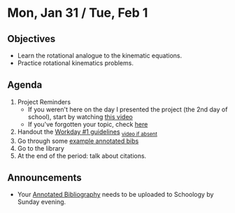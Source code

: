 Mon, Jan 31 / Tue, Feb 1
=================== 
  
Objectives  
------------  
- Learn the rotational analogue to the kinematic equations.
- Practice rotational kinematics problems.

Agenda    
---------    

1. Project Reminders 
	- If you weren't here on the day I presented the project (the 2nd day of school), start by watching [this video][pvid]
	- If you've forgotten your topic, check [here][ptop]
2. Handout the [Workday #1 guidelines][w1] <sub>[video if absent](https://www.youtube.com/watch?v=1rucky9kzSI)</sub>
3. Go through some [example annotated bibs][ex]
4. Go to the library
5. At the end of the period: talk about citations.

Announcements 
 -------------  
- Your [Annotated Bibliography][bib] needs to be uploaded to Schoology by Sunday evening.

[ptop]: https://avoncsc-my.sharepoint.com/:x:/g/personal/zjrohrbach_avon-schools_org/ERhuKfM6FuZAu7ceF1RrcTMBOxKzjRD5kdb5vncOwACRwg?e=W4jjF8  
[pasmt]: https://avon.schoology.com/course/5138386979/materials/gp/5526865983  
[pvid]: https://avon.schoology.com/course/5138386979/materials/gp/5526830072
[w1]: https://avon.schoology.com/course/5138386979/materials/gp/5612366620
[bib]: https://avon.schoology.com/assignment/5526830221/
[ex]: https://avon.schoology.com/course/5138386979/materials/gp/5612321363
<!--stackedit_data:
eyJoaXN0b3J5IjpbLTIwNzEzNzUxNDEsNDI0MjA3MzksLTk5MD
YwNTc3MCwxMTkzNDk1ODIsLTI5MDA2OTAxMCwtMTA0ODAwMTM0
NSwtNzc3ODM5MzIwLDY5MDc0Mzk4OCwyNjU0ODk2MDQsLTE1NT
AzNTQzNywxMTA2ODkxOTQ0LC0xMjU4Nzk4OTgwLDE1OTAwMzkx
ODgsLTE4MDYyMTA3NTYsLTE0Nzg0ODg2NzQsLTE1MDY3NTQwOT
MsMTM0NzA3NTIzNiwtMjAzMDM5MDgxNiwtMTk1NjUwNzUwNywx
OTM2NTA3MzE1XX0=
-->